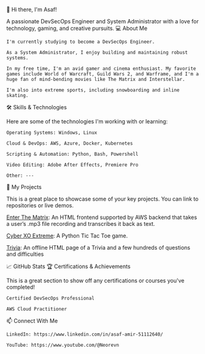 👋 Hi there, I'm Asaf!

A passionate DevSecOps Engineer and System Administrator with a love for technology, gaming, and creative pursuits.
💻 About Me

    I'm currently studying to become a DevSecOps Engineer.

    As a System Administrator, I enjoy building and maintaining robust systems.

    In my free time, I'm an avid gamer and cinema enthusiast. My favorite games include World of Warcraft, Guild Wars 2, and Warframe, and I'm a huge fan of mind-bending movies like The Matrix and Interstellar.

    I'm also into extreme sports, including snowboarding and inline skating.

🛠️ Skills & Technologies

Here are some of the technologies I'm working with or learning:

    Operating Systems: Windows, Linux

    Cloud & DevOps: AWS, Azure, Docker, Kubernetes

    Scripting & Automation: Python, Bash, Powershell

    Video Editing: Adobe After Effects, Premiere Pro

    Other: ---

🚀 My Projects

This is a great place to showcase some of your key projects. You can link to repositories or live demos.

[Enter The Matrix](https://github.com/Neorevn/Public/tree/master/ProjectMatrix): An HTML frontend supported by AWS backend that takes a user’s .mp3 file recording and transcribes it back as text.

[Cyber XO Extreme](https://github.com/Neorevn/Public/tree/master/Cyber%20XO%20Extreme): A Python Tic Tac Toe game.

[Trivia](https://github.com/Neorevn/Public/tree/master/Trivia): An offline HTML page of a Trivia and a few hundreds of questions and difficulties

📈 GitHub Stats
🏆 Certifications & Achievements

This is a great section to show off any certifications or courses you've completed!

    Certified DevSecOps Professional

    AWS Cloud Practitioner

📫 Connect With Me

    LinkedIn: https://www.linkedin.com/in/asaf-amir-51112640/

    YouTube: https://www.youtube.com/@Neorevn
